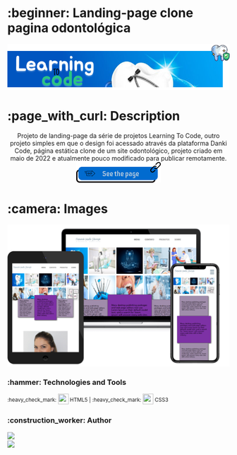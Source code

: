 <h1> :beginner: Landing-page clone pagina odontológica </h1>
<p align="center"><img src="./imagens/banner.png"/></p>

<h1> :page_with_curl: Description</h1>
<p align="center">Projeto de landing-page da série de projetos Learning To Code, outro projeto simples em que o design foi acessado através da plataforma Danki Code, página estática 
clone de um site odontológico, projeto criado em maio de 2022 e atualmente pouco modificado para publicar remotamente.<br/><a href="https://484irgang.github.io/Landing-page_Danki-code">
<img src="./imagens/Button_link.png"/></a></p>

<h1> :camera: Images </h1>
<p align="center"><img src="./imagens/devices.png"/></p>

<h3> :hammer: Technologies and Tools</h3>
<p> <sup> :heavy_check_mark: </sup> <img width="24px" height="24px" src="https://user-images.githubusercontent.com/99806060/222971989-6a2f6d9d-7b89-4ce2-9553-8fab7346c35e.png"/><sup> HTML5 | </sup>
    <sup> :heavy_check_mark: </sup> <img width="24px" height="24px" src="https://user-images.githubusercontent.com/99806060/222971975-f2cdccc9-ee31-4294-9ad8-44a771d63b83.png"/><sup> CSS3 </sup>
</p>

<h3> :construction_worker: Author</h3>
<p>
  <img width="80px" src="https://user-images.githubusercontent.com/99806060/222972461-307f2daa-5f89-433c-b544-a19ba6c8447d.png"/><br/>
  <a href="https://github.com/484Irgang"><img src="https://user-images.githubusercontent.com/99806060/222972502-6155517a-b48d-40de-9ab4-e345ee18f0c2.png"/></a>
</p>
